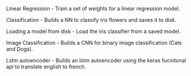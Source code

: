 
Linear Regression - Train a set of weights for a linear regression model.

Classification - Builds a NN to classify iris flowers and saves it to disk.

Loading a model from disk - Load the iris classifier from a saved model.

Image Classification - Builds a CNN for binary image classification (Cats and Dogs).

Lstm autoencoder - Builds an lstm autoencoder using the keras fucnitonal api to translate english to french.
